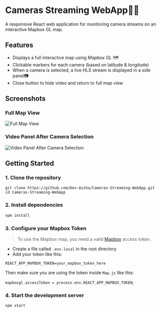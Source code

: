
# Cameras Streaming WebApp🎦📍

A responsive React web application for monitoring camera streams on an interactive Mapbox GL map.

## Features

- Displays a full interactive map using *Mapbox GL* 🗺️
- Clickable markers for each camera (based on latitude & longitude)
- When a camera is selected, a live HLS stream is displayed in a side panel📷
- Close button to hide video and return to full map view

## Screenshots

### Full Map View
![Full Map View](https://github.com/user-attachments/assets/dbcc229c-775d-4626-ba73-4084f320e6e1)

### Video Panel After Camera Selection
![Video Panel After Camera Selection](https://github.com/user-attachments/assets/752f6d8b-c751-444a-b4ac-63254c3f3740)


## Getting Started

### 1. Clone the repository

```
git clone https://github.com/Dev-Aisha/Cameras-Streaming-WebApp.git
cd Cameras-Streaming-WebApp
```


### 2. Install dependencies

```bash
npm install
```


### 3. Configure your Mapbox Token

> To use the Mapbox map, you need a valid [Mapbox](https://account.mapbox.com/) access token.

- Create a file called `.env.local` in the root directory
- Add your token like this:


`REACT_APP_MAPBOX_TOKEN=your_mapbox_token_here`


Then make sure you are using the token inside `Map.js` like this:


`mapboxgl.accessToken = process.env.REACT_APP_MAPBOX_TOKEN`;


### 4. Start the development server

```bash
npm start
